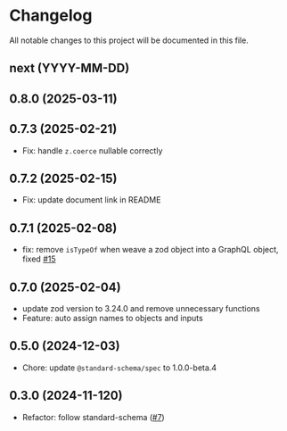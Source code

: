 # Changelog

All notable changes to this project will be documented in this file.

## next (YYYY-MM-DD)

## 0.8.0 (2025-03-11)

## 0.7.3 (2025-02-21)

* Fix: handle `z.coerce` nullable correctly

## 0.7.2 (2025-02-15)

* Fix: update document link in README

## 0.7.1 (2025-02-08)

* fix: remove `isTypeOf` when weave a zod object into a GraphQL object, fixed [#15](https://github.com/modevol-com/gqloom/issues/15)

## 0.7.0 (2025-02-04)

* update zod version to 3.24.0 and remove unnecessary functions
* Feature: auto assign names to objects and inputs

## 0.5.0 (2024-12-03)

* Chore: update `@standard-schema/spec` to 1.0.0-beta.4

## 0.3.0 (2024-11-120)

* Refactor: follow standard-schema ([#7](https://github.com/modevol-com/gqloom/pull/7))
